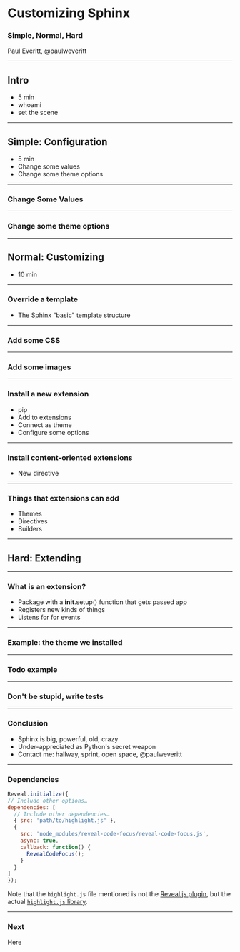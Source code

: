# Customizing Sphinx

### Simple, Normal, Hard

Paul Everitt, @paulweveritt

----  ----

## Intro

- 5 min
- whoami
- set the scene

----  ----

## Simple: Configuration

- 5 min
- Change some values
- Change some theme options

----

### Change Some Values

----

### Change some theme options


----  ----

## Normal: Customizing

- 10 min

----

### Override a template

- The Sphinx "basic" template structure

----

### Add some CSS

----

### Add some images


----

### Install a new extension

- pip
- Add to extensions
- Connect as theme
- Configure some options

----

### Install content-oriented extensions

- New directive

----

### Things that extensions can add

- Themes
- Directives
- Builders    

----  ----

## Hard: Extending


----

### What is an extension?

- Package with a __init__.setup() function that gets passed app
- Registers new kinds of things
- Listens for for events

----

### Example: the theme we installed


----

### Todo example


----

### Don't be stupid, write tests

----  ----

### Conclusion

- Sphinx is big, powerful, old, crazy
- Under-appreciated as Python's secret weapon
- Contact me: hallway, sprint, open space, @paulweveritt 

----  ----

### Dependencies

```js
Reveal.initialize({
// Include other options…
dependencies: [
  // Include other dependencies…
  { src: 'path/to/highlight.js' },
  {
    src: 'node_modules/reveal-code-focus/reveal-code-focus.js',
    async: true,
    callback: function() {
      RevealCodeFocus();
    }
  }
]
});
```
<span class="fragment" data-code-focus="5">Note that the `highlight.js` file mentioned is not the [Reveal.js plugin](https://github.com/hakimel/reveal.js/blob/master/plugin/highlight/highlight.js), but the actual [`highlight.js` library](https://highlightjs.org/).</span>
 

----  ----

### Next

Here

